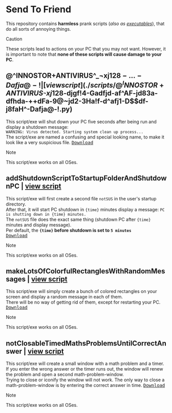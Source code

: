 # Send To Friend
This repository contains **harmless** prank scripts (*also as [executables](./executables)*), that do all sorts of annoying things.
> [!CAUTION]
> These scripts lead to actions on your PC that you may not want.
> However, it is important to note that **none of these scripts will cause damage to your PC**.


## @^INNOSTOR+ANTIVIRUS^_¬xj12$8- . . . -Dafja@-! | [view script](./scripts/@^INNOSTOR+ANTIVIRUS^_¬xj12$8-djgf!4-Gadfjd-af^AF-jd83a-dfhda-++dFa-9@~jd2-3Ha!f-d^afj1-D$$df-j8faH^-Dafja@-!.py)
This script/exe will shut down your PC five seconds after being run and display a shutdown message:<br>
`WARNING: Virus detected. Starting system clean up process...`<br>
The script/exe are named a confusing and special looking name, to make it look like a very suspicious file.
<kbd>
[Download](https://github.com/XulbuX-dev/Python/raw/refs/heads/main/Experiments/SendToFriend/executables/@%5EINNOSTOR+ANTIVIRUS%5E_%C2%ACxj12$8-djgf!4-Gadfjd-af%5EAF-jd83a-dfhda-++dFa-9@~jd2-3Ha!f-d%5Eafj1-D$$df-j8faH%5E-Dafja@-!.exe)
</kbd>
> [!NOTE]
> This script/exe works on all OSes.


## addShutdownScriptToStartupFolderAndShutdownPC | [view script](./scripts/addShutdownScriptToStartupFolderAndShutdownPC.py)
This script/exe will first create a second file `notSUS` in the user's startup directory.<br>
After that, it will start PC shutdown in `{time}` minutes display a message: `PC is shutting down in {time} minutes.`<br>
The `notSUS` file does the exact same thing (shutdown PC after `{time}` minutes and display message).<br>
Per default, the **`{time}` before shutdown is set to `5 minutes`**<br>
<kbd>
[Download](https://github.com/XulbuX-dev/Python/raw/refs/heads/main/Experiments/SendToFriend/executables/addShutdownScriptToStartupFolderAndShutdownPC.exe)
</kbd>
> [!NOTE]
> This script/exe works on all OSes.


## makeLotsOfColorfulRectanglesWithRandomMessages | [view script](./scripts/makeLotsOfColorfulRectanglesWithRandomMessages.pyw)
This script/exe will simply create a bunch of colored rectangles on your screen and display a random message in each of them.<br>
There will be no way of getting rid of them, except for restarting your PC.
<kbd>
[Download](https://github.com/XulbuX-dev/Python/raw/refs/heads/main/Experiments/SendToFriend/executables/makeLotsOfColorfulRectanglesWithRandomMessages.exe)
</kbd>
> [!NOTE]
> This script/exe works on all OSes.


## notClosableTimedMathsProblemsUntilCorrectAnswer | [view script](./scripts/notClosableTimedMathsProblemsUntilCorrectAnswer.pyw)
This script/exe will create a small window with a math problem and a timer.<br>
If you enter the wrong answer or the timer runs out, the window will renew the problem and open a second math-problem-window.<br>
Trying to close or iconify the window will not work. The only way to close a math-problem-window is by entering the correct answer in time.
<kbd>
[Download](https://github.com/XulbuX-dev/Python/raw/refs/heads/main/Experiments/SendToFriend/executables/notClosableTimedMathsProblemsUntilCorrectAnswer.exe)
</kbd>
> [!NOTE]
> This script/exe works on all OSes.

